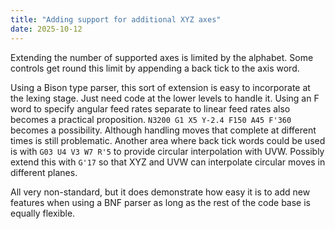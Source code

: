 ```yaml
---
title: "Adding support for additional XYZ axes"
date: 2025-10-12
---
```


Extending the number of supported axes is limited by the alphabet. Some controls get round this limit by appending a back tick to the axis word.

Using a Bison type parser, this sort of extension is easy to incorporate at the lexing stage. Just need code at the lower levels to handle it. Using an F word to specify angular feed rates separate to linear feed rates also becomes a practical proposition.
` N3200 G1 X5 Y-2.4 F150 A45 F'360 ` becomes a possibility. Although handling moves that complete at different times is still problematic. Another area where back tick words could be used is with `G03 U4 V3 W7 R'5` to provide circular interpolation with UVW. Possibly extend this with `G'17` so that XYZ and UVW can interpolate circular moves in different planes.

All very non-standard, but it does demonstrate how easy it is to add new features when using a BNF parser as long as the rest of the code base is equally flexible.
